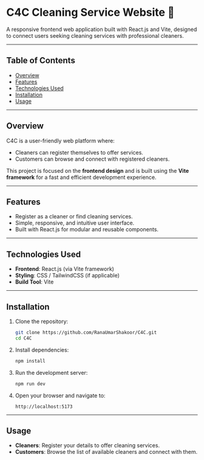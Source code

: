 # C4C Cleaning Service Website 🧹

A responsive frontend web application built with React.js and Vite, designed to connect users seeking cleaning services with professional cleaners.

---

## Table of Contents

- [Overview](#overview)
- [Features](#features)
- [Technologies Used](#technologies-used)
- [Installation](#installation)
- [Usage](#usage)

---

## Overview

C4C is a user-friendly web platform where:
- Cleaners can register themselves to offer services.
- Customers can browse and connect with registered cleaners.  

This project is focused on the **frontend design** and is built using the **Vite framework** for a fast and efficient development experience.

---

## Features

- Register as a cleaner or find cleaning services.
- Simple, responsive, and intuitive user interface.
- Built with React.js for modular and reusable components.

---

## Technologies Used

- **Frontend**: React.js (via Vite framework)
- **Styling**: CSS / TailwindCSS (if applicable)
- **Build Tool**: Vite

---

## Installation

1. Clone the repository:
    ```bash
    git clone https://github.com/RanaUmarShakoor/C4C.git
    cd C4C
    ```

2. Install dependencies:
    ```bash
    npm install
    ```

3. Run the development server:
    ```bash
    npm run dev
    ```

4. Open your browser and navigate to:
    ```
    http://localhost:5173
    ```

---

## Usage

- **Cleaners**: Register your details to offer cleaning services.
- **Customers**: Browse the list of available cleaners and connect with them.
